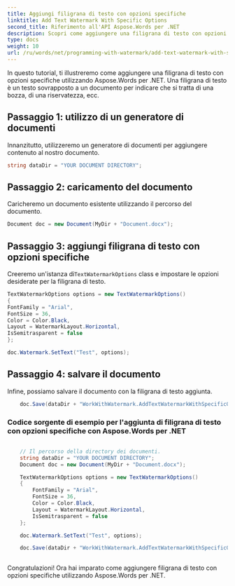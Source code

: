 ```yaml
---
title: Aggiungi filigrana di testo con opzioni specifiche
linktitle: Add Text Watermark With Specific Options
second_title: Riferimento all'API Aspose.Words per .NET
description: Scopri come aggiungere una filigrana di testo con opzioni specifiche utilizzando Aspose.Words per .NET. Guida passo dopo passo.
type: docs
weight: 10
url: /ru/words/net/programming-with-watermark/add-text-watermark-with-specific-options/
---
```


In questo tutorial, ti illustreremo come aggiungere una filigrana di testo con opzioni specifiche utilizzando Aspose.Words per .NET. Una filigrana di testo è un testo sovrapposto a un documento per indicare che si tratta di una bozza, di una riservatezza, ecc.

## Passaggio 1: utilizzo di un generatore di documenti

Innanzitutto, utilizzeremo un generatore di documenti per aggiungere contenuto al nostro documento.

```csharp
string dataDir = "YOUR DOCUMENT DIRECTORY";
```

## Passaggio 2: caricamento del documento

Caricheremo un documento esistente utilizzando il percorso del documento.

```csharp
Document doc = new Document(MyDir + "Document.docx");
```

## Passaggio 3: aggiungi filigrana di testo con opzioni specifiche

 Creeremo un'istanza di`TextWatermarkOptions` class e impostare le opzioni desiderate per la filigrana di testo.

```csharp
TextWatermarkOptions options = new TextWatermarkOptions()
{
FontFamily = "Arial",
FontSize = 36,
Color = Color.Black,
Layout = WatermarkLayout.Horizontal,
IsSemitrasparent = false
};

doc.Watermark.SetText("Test", options);
```

## Passaggio 4: salvare il documento

Infine, possiamo salvare il documento con la filigrana di testo aggiunta.

```csharp
	doc.Save(dataDir + "WorkWithWatermark.AddTextWatermarkWithSpecificOptions.docx");
```

### Codice sorgente di esempio per l'aggiunta di filigrana di testo con opzioni specifiche con Aspose.Words per .NET

```csharp

	// Il percorso della directory dei documenti.
	string dataDir = "YOUR DOCUMENT DIRECTORY";
	Document doc = new Document(MyDir + "Document.docx");

	TextWatermarkOptions options = new TextWatermarkOptions()
	{
		FontFamily = "Arial",
		FontSize = 36,
		Color = Color.Black,
		Layout = WatermarkLayout.Horizontal,
		IsSemitrasparent = false
	};

	doc.Watermark.SetText("Test", options);

	doc.Save(dataDir + "WorkWithWatermark.AddTextWatermarkWithSpecificOptions.docx");
	
```

Congratulazioni! Ora hai imparato come aggiungere filigrana di testo con opzioni specifiche utilizzando Aspose.Words per .NET.

